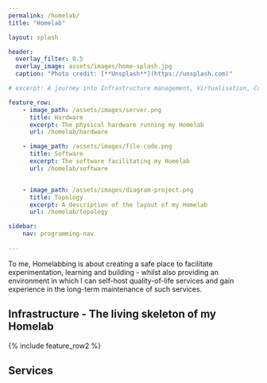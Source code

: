 ```yaml
---
permalink: /homelab/
title: "Homelab"

layout: splash

header:
  overlay_filter: 0.5
  overlay_image: assets/images/home-splash.jpg
  caption: "Photo credit: [**Unsplash**](https://unsplash.com)"

# excerpt: A journey into Infrastructure management, Virtualisation, Containerisation, Orchestration and so much more

feature_row:
    - image_path: /assets/images/server.png
      title: Hardware
      excerpt: The physical hardware running my Homelab
      url: /homelab/hardware

    - image_path: /assets/images/file-code.png
      title: Software
      excerpt: The software facilitating my Homelab
      url: /homelab/software


    - image_path: /assets/images/diagram-project.png
      title: Topology
      excerpt: A description of the layout of my Homelab
      url: /homelab/topology

sidebar:
    nav: programming-nav
    
---
```


<!-- # Homelab -->
To me, Homelabbing is about creating a safe place to facilitate experimentation, learning and building - whilst also providing an environment in which I can self-host quality-of-life services and gain experience in the long-term maintenance of such services.

## Infrastructure - The living skeleton of my Homelab

{% include feature_row2 %}

## Services

